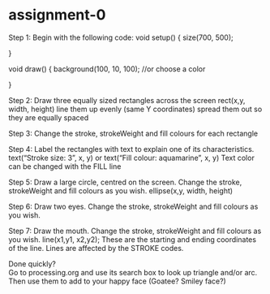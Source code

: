 # assignment-0

Step 1: Begin with the following code:
void setup() {
  size(700, 500);
  
}

void draw() {
  background(100, 10, 100); //or choose a color

}

Step 2: Draw three equally sized rectangles across the screen
rect(x,y, width, height)
line them up evenly (same Y coordinates)
spread them out so they are equally spaced

Step 3: Change the stroke, strokeWeight and fill colours for each rectangle


Step 4: Label the rectangles with text to explain one of its characteristics.
text(“Stroke size: 3”, x, y) or text(“Fill colour: aquamarine”, x, y)
Text color can be changed with the FILL line


Step 5: Draw a large circle, centred on the screen. Change the stroke, strokeWeight and fill colours as you wish.
ellipse(x,y, width, height)

Step 6: Draw two eyes.  Change the stroke, strokeWeight and fill colours as you wish.

Step 7: Draw the mouth.  Change the stroke, strokeWeight and fill colours as you wish.
line(x1,y1, x2,y2);     These are the starting and ending coordinates of the line.
Lines are affected by the STROKE codes.

Done quickly?  
Go to processing.org and use its search box to look up triangle and/or arc.  Then use them to add to your happy face (Goatee?  Smiley face?)
